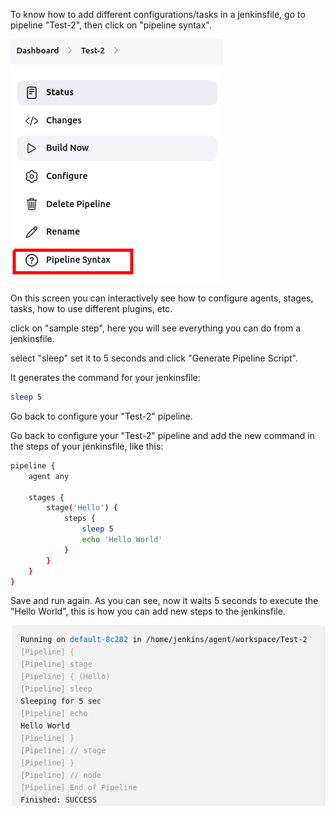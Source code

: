 To know how to add different configurations/tasks in a jenkinsfile, go to pipeline "Test-2", then click on "pipeline syntax".

![Diagram imagen](../../resources/image7.png)

On this screen you can interactively see how to configure agents, stages, tasks, how to use different plugins, etc.

click on "sample step", here you will see everything you can do from a jenkinsfile.

select "sleep" set it to 5 seconds and click "Generate Pipeline Script".

It generates the command for your jenkinsfile:

```bash
sleep 5
```

Go back to configure your "Test-2" pipeline.

Go back to configure your "Test-2" pipeline and add the new command in the steps of your jenkinsfile, like this:

```bash
pipeline {
    agent any

    stages {
        stage('Hello') {
            steps {
                sleep 5
                echo 'Hello World'
            }
        }
    }
}
```
Save and run again.
As you can see, now it waits 5 seconds to execute the "Hello World", this is how you can add new steps to the jenkinsfile.

![Diagram imagen](../../resources/image8.png)
